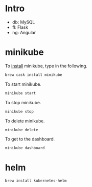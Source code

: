 # Intro

* db: MySQL
* fl: Flask
* ng: Angular

# minikube

To [install](https://kubernetes.io/docs/tasks/tools/install-minikube/) minikube, type in the following.

```bash
brew cask install minikube
```

To start minikube.

```bash
minikube start
```

To stop minikube.

```bash
minikube stop
```

To delete minikube.

```bash
minikube delete
```

To get to the dashboard.

```bash
minikube dashboard
```

# helm

```bash
brew install kubernetes-helm
```